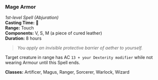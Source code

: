 ### Mage Armor  
*1st-level Spell (Abjuration)*  
**Casting Time:** 🔷  
**Range:** Touch  
**Components:** V, S, M (a piece of cured leather)  
**Duration:** 8 hours  

> *You apply an invisible protective barrier of aether to yourself.*

Target creature in range has AC `13 + your Dexterity modifier` while not wearing Armour until this Spell ends.

**Classes:** Artificer, Magus, Ranger, Sorcerer, Warlock, Wizard
